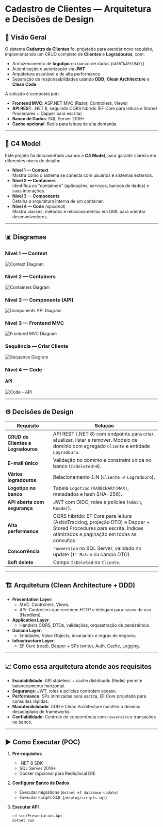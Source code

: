 ﻿# Cadastro de Clientes — Arquitetura e Decisões de Design

## 📌 Visão Geral
O sistema **Cadastro de Clientes** foi projetado para atender novo requisito, implementando um CRUD completo de **Clientes** e **Logradouros**, com:
- Armazenamento de **logotipo** no banco de dados (`VARBINARY(MAX)`)
- Autenticação e autorização via **JWT**
- Arquitetura escalável e de alta performance
- Separação de responsabilidades usando **DDD**, **Clean Architecture** e **Clean Code**

A solução é composta por:
- **Frontend MVC**: ASP.NET MVC (Razor, Controllers, Views)
- **API REST**: .NET 8, seguindo CQRS híbrido (EF Core para leitura e Stored Procedures + Dapper para escrita)
- **Banco de Dados**: SQL Server 2016+  
- **Cache opcional**: Redis para leitura de alta demanda

---

## 🧩 C4 Model
Este projeto foi documentado usando o **C4 Model**, para garantir clareza em diferentes níveis de detalhe.

- **Nível 1 — Context**  
  Mostra como o sistema se conecta com usuários e sistemas externos.
- **Nível 2 — Containers**  
  Identifica os "containers" (aplicações, serviços, bancos de dados) e suas interações.
- **Nível 3 — Components**  
  Detalha a arquitetura interna de um container.
- **Nível 4 — Code** *(opcional)*  
  Mostra classes, métodos e relacionamentos em UML para orientar desenvolvedores.

---

## 📊 Diagramas

### **Nível 1 — Context**
![Context Diagram](docs/cadastro-clientes-Context.drawio.svg)

### **Nível 2 — Containers**
![Containers Diagram](docs/cadastro-clientes-Containers.drawio.svg)

### **Nível 3 — Components (API)**
![Components API Diagram](docs/cadastro-clientes-Componentes.drawio.svg)

### **Nível 3 — Frontend MVC**
![Frontend MVC Diagram](docs/cadastro-clientes-Frontend-MVC.drawio.svg)

### **Sequência — Criar Cliente**
![Sequence Diagram](docs/cadastro-clientes-Sequencia.drawio.svg)

### **Nível 4 — Code**

#### API
![Code - API](docs/cadastro-clientes-Code-API.drawio.svg)

---

## ⚙️ Decisões de Design

| Requisito | Solução |
|-----------|---------|
| **CRUD de Clientes e Logradouros** | API REST (.NET 8) com endpoints para criar, atualizar, listar e remover. Modelo de domínio com agregado `Cliente` e entidade `Logradouro`. |
| **E-mail único** | Validação no domínio e constraint única no banco (`IsDeleted=0`). |
| **Vários logradouros** | Relacionamento 1:N (`Cliente` → `Logradouro`). |
| **Logotipo no banco** | Tabela `Logotipo` (`VARBINARY(MAX)`, metadados e hash SHA-256). |
| **API aberta com segurança** | JWT com OIDC, roles e policies (`Admin`, `Reader`). |
| **Alta performance** | CQRS híbrido: EF Core para leitura (AsNoTracking, projeção DTO) e Dapper + Stored Procedures para escrita. Índices otimizados e paginação em todas as consultas. |
| **Concorrência** | `rowversion` no SQL Server, validado no update (`If-Match` ou campo DTO). |
| **Soft delete** | Campo `IsDeleted` no `Cliente`. |

---

## 🏗️ Arquitetura (Clean Architecture + DDD)

- **Presentation Layer**:  
  - *MVC*: Controllers, Views.  
  - *API*: Controllers que recebem HTTP e delegam para casos de uso (Handlers).
- **Application Layer**:  
  - Handlers CQRS, DTOs, validações, orquestração de persistência.
- **Domain Layer**:  
  - Entidades, Value Objects, invariantes e regras de negócio.
- **Infrastructure Layer**:  
  - EF Core (read), Dapper + SPs (write), Auth, Cache, Logging.

---

## 📈 Como essa arquitetura atende aos requisitos

- **Escalabilidade**: API stateless + cache distribuído (Redis) permite balanceamento horizontal.
- **Segurança**: JWT, roles e policies controlam acesso.
- **Performance**: SPs otimizadas para escrita, EF Core projetado para consultas rápidas.
- **Manutenibilidade**: DDD e Clean Architecture mantêm o domínio desacoplado de frameworks.
- **Confiabilidade**: Controle de concorrência com `rowversion` e transações no banco.

---

## ▶️ Como Executar (POC)

1. **Pré-requisitos**  
   - .NET 8 SDK  
   - SQL Server 2016+  
   - Docker (opcional para Redis/local DB)

2. **Configurar Banco de Dados**  
   - Executar migrations (`dotnet ef database update`)  
   - Executar scripts SQL (`/deploy/scripts.sql`)

3. **Executar API**  
   ```bash
   cd src/Presentation.Api
   dotnet run
